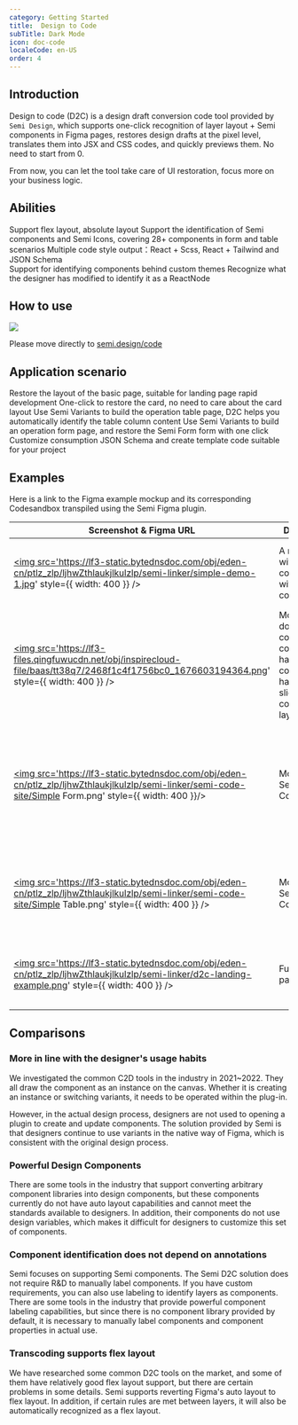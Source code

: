 ```yaml
---
category: Getting Started
title:  Design to Code
subTitle: Dark Mode
icon: doc-code
localeCode: en-US
order: 4
---
```


## Introduction

Design to code (D2C) is a design draft conversion code tool provided by `Semi Design`, which supports one-click recognition of layer layout + Semi components in Figma pages, restores design drafts at the pixel level, translates them into JSX and CSS codes, and quickly previews them.
No need to start from 0.

From now, you can let the tool take care of UI restoration, focus more on your business logic.

## Abilities

<div>
     <Row gutter={[20, 80]}>
         <Col span={8}>
             <FeatureCard title='Support basic UI layout transcode'>
                 Support flex layout, absolute layout
             </FeatureCard>
         </Col>
         <Col span={8}>
             <FeatureCard title='Support Semi components'>
                Support the identification of Semi components and Semi Icons, covering 28+ components in form and table scenarios
             </FeatureCard>
         </Col>
         <Col span={8}>
             <FeatureCard title='Support exporting different stack codes' >
                 Multiple code style output：React + Scss, React + Tailwind and JSON Schema
             </FeatureCard>
         </Col>
     </Row>
</div>
<div>
     <Row gutter={[20, 20]}>
         <Col span={8}>
             <FeatureCard title='Support to identify other theme components'>
                 Support for identifying components behind custom themes
             </FeatureCard>
         </Col>
         <Col span={8}>
             <FeatureCard title='Nested components and custom content recognition'>
                 Recognize what the designer has modified to identify it as a ReactNode
             </FeatureCard>
         </Col>
     </Row>
</div>

## How to use

![](https://lf3-files.qingfuwucdn.net/obj/inspirecloud-file/baas/tt38q7/1aaf72252f553443_1676606724044.png)

Please move directly to <a href="https://semi.design/code" target="_blank">semi.design/code</a>
## Application scenario

<div>
     <Row gutter={[20, 20]}>
         <Col span={8}>
             <FeatureCard title='Basic page transcode' >
                Restore the layout of the basic page, suitable for landing page rapid development
             </FeatureCard>
         </Col>
         <Col span={8}>
             <FeatureCard title='Card transcode' >
                One-click to restore the card, no need to care about the card layout
             </FeatureCard>
         </Col>
         <Col span={8}>
             <FeatureCard title='Form page transcode' >
                Use Semi Variants to build the operation table page, D2C helps you automatically identify the table column content
             </FeatureCard>
         </Col>
     </Row>
     <Row gutter={[20, 20]}>
         <Col span={8}>
             <FeatureCard title='Form page transcode' >
                Use Semi Variants to build an operation form page, and restore the Semi Form form with one click
             </FeatureCard>
         </Col>
         <Col span={8}>
             <FeatureCard title='Access to custom build platform'>
                Customize consumption JSON Schema and create template code suitable for your project
             </FeatureCard>
         </Col>
         <Col span={8}>
             <FeatureCard />
         </Col>
     </Row>
</div>

## Examples

Here is a link to the Figma example mockup and its corresponding Codesandbox transpiled using the Semi Figma plugin.

| Screenshot & Figma URL                                                                                                                                                                                                                                                                                                                         | Draft Type                                                                                        | Desciption                                                                                          | Codesandbox                                                                                  |
|------------------------------------------------------------------------------------------------------------------------------------------------------------------------------------------------------------------------------------------------------------------------------------------------------------------------------------------------|---------------------------------------------------------------------------------------------------|-----------------------------------------------------------------------------------------------------|----------------------------------------------------------------------------------------------|
| <a href='https://www.figma.com/file/TlLeWouyImYUexTmhdLiIn/D2C-Getting-Start-Demo?node-id=5%3A2092' target="_blank" rel="noreferrer noopener"><img src='https://lf3-static.bytednsdoc.com/obj/eden-cn/ptlz_zlp/ljhwZthlaukjlkulzlp/semi-linker/simple-demo-1.jpg' style={{ width:  400 }} /></a>                                               | A module with simple content without components                                                   | Can be used to quickly restore layout and content                                                   | <a href='https://codesandbox.io/s/w1z9yx' target="_blank" rel="noreferrer noopener">Link</a> |
| <a href='https://www.figma.com/file/TlLeWouyImYUexTmhdLiIn/D2C-Getting-Start-Demo?node-id=1%3A275' target="_blank" rel="noreferrer noopener"><img src='https://lf3-files.qingfuwucdn.net/obj/inspirecloud-file/baas/tt38q7/2468f1c4f1756bc0_1676603194364.png' style={{ width:  400 }} /></a>                                                  | Modules that do not contain components, have more content, or have a slightly more complex layout | Can be used to quickly restore layout and content                                                   | <a href='https://codesandbox.io/s/905ncn' target="_blank" rel="noreferrer noopener">Link</a> |
| <a href='https://www.figma.com/file/TlLeWouyImYUexTmhdLiIn/D2C-Getting-Start-Demo%EF%BC%88Figma-Community%EF%BC%89?node-id=419%3A90854&t=PMnGQ3VQIoGQZZPl-4' target="_blank"><img src='https://lf3-static.bytednsdoc.com/obj/eden-cn/ptlz_zlp/ljhwZthlaukjlkulzlp/semi-linker/semi-code-site/Simple Form.png' style={{ width:  400 }}/></a>    | Module with Semi Form Components                                                                  | Can be used to quickly restore the layout and content, and identify the Props of the Semi component | <a href='https://codesandbox.io/p/sandbox/simple-form-9gq7fw' target="_blank">Link</a>                           |
| <a href='https://www.figma.com/file/TlLeWouyImYUexTmhdLiIn/D2C-Getting-Start-Demo%EF%BC%88Figma-Community%EF%BC%89?node-id=419%3A128959&t=PMnGQ3VQIoGQZZPl-4' target="_blank"><img src='https://lf3-static.bytednsdoc.com/obj/eden-cn/ptlz_zlp/ljhwZthlaukjlkulzlp/semi-linker/semi-code-site/Simple Table.png' style={{ width:  400 }} /></a> | Module with Semi Table Components                                                                 | Can be used to quickly identify table columns, create Table                                         | <a href='https://codesandbox.io/s/happy-browser-dt34sr' target="_blank">Link</a>             |
| <a href='https://www.figma.com/file/TlLeWouyImYUexTmhdLiIn/D2C-Getting-Start-Demo?node-id=1%3A276' target="_blank" rel="noreferrer noopener"><img src='https://lf3-static.bytednsdoc.com/obj/eden-cn/ptlz_zlp/ljhwZthlaukjlkulzlp/semi-linker/d2c-landing-example.png' style={{ width:  400 }} /></a>                                          | Full landing page                                                                                 | Can be used to quickly restore layout and content                                                   | <a href='https://codesandbox.io/s/cvhhqt' target="_blank" rel="noreferrer noopener">Link</a> |

## Comparisons

### More in line with the designer's usage habits

We investigated the common C2D tools in the industry in 2021~2022. They all draw the component as an instance on the canvas. Whether it is creating an instance or switching variants, it needs to be operated within the plug-in.

However, in the actual design process, designers are not used to opening a plugin to create and update components. The solution provided by Semi is that designers continue to use variants in the native way of Figma, which is consistent with the original design process.

### Powerful Design Components

There are some tools in the industry that support converting arbitrary component libraries into design components, but these components currently do not have auto layout capabilities and cannot meet the standards available to designers. In addition, their components do not use design variables, which makes it difficult for designers to customize this set of components.

### Component identification does not depend on annotations

Semi focuses on supporting Semi components. The Semi D2C solution does not require R&D to manually label components. If you have custom requirements, you can also use labeling to identify layers as components. There are some tools in the industry that provide powerful component labeling capabilities, but since there is no component library provided by default, it is necessary to manually label components and component properties in actual use.

### Transcoding supports flex layout

We have researched some common D2C tools on the market, and some of them have relatively good flex layout support, but there are certain problems in some details. Semi supports reverting Figma's auto layout to flex layout. In addition, if certain rules are met between layers, it will also be automatically recognized as a flex layout.